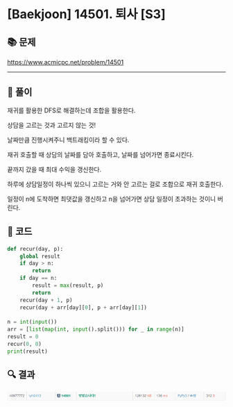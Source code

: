 # [Baekjoon] 14501. 퇴사 [S3]

## 📚 문제

https://www.acmicpc.net/problem/14501

---

## 📖 풀이

재귀를 활용한 DFS로 해결하는데 조합을 활용한다.

상담을 고르는 것과 고르지 않는 것!

날짜만큼 진행시켜주니 백트래킹이라 할 수 있다.

재귀 호출할 때 상담의 날짜를 담아 호출하고, 날짜를 넘어가면 종료시킨다.

끝까지 갔을 때 최대 수익을 갱신한다.

하루에 상담일정이 하나씩 있으니 고르는 거와 안 고르는 걸로 조합으로 재귀 호출한다.

일정이 n에 도착하면 최댓값을 갱신하고 n을 넘어가면 상담 일정이 초과하는 것이니 버린다.

## 📒 코드

```python
def recur(day, p):
    global result
    if day > n:
        return
    if day == n:
        result = max(result, p)
        return
    recur(day + 1, p)
    recur(day + arr[day][0], p + arr[day][1])

n = int(input())
arr = [list(map(int, input().split())) for _ in range(n)]
result = 0
recur(0, 0)
print(result)
```

## 🔍 결과

![image-20220325165937304](README.assets/image-20220325165937304.png)